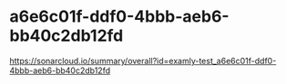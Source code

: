 # a6e6c01f-ddf0-4bbb-aeb6-bb40c2db12fd
https://sonarcloud.io/summary/overall?id=examly-test_a6e6c01f-ddf0-4bbb-aeb6-bb40c2db12fd
